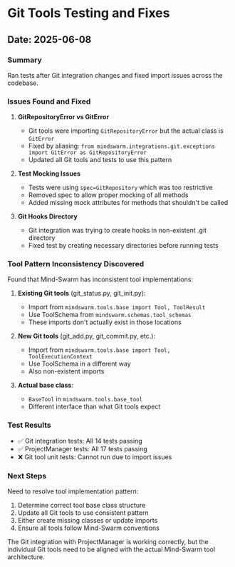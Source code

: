 # Git Tools Testing and Fixes

## Date: 2025-06-08

### Summary
Ran tests after Git integration changes and fixed import issues across the codebase.

### Issues Found and Fixed

1. **GitRepositoryError vs GitError**
   - Git tools were importing `GitRepositoryError` but the actual class is `GitError`
   - Fixed by aliasing: `from mindswarm.integrations.git.exceptions import GitError as GitRepositoryError`
   - Updated all Git tools and tests to use this pattern

2. **Test Mocking Issues**
   - Tests were using `spec=GitRepository` which was too restrictive
   - Removed spec to allow proper mocking of all methods
   - Added missing mock attributes for methods that shouldn't be called

3. **Git Hooks Directory**
   - Git integration was trying to create hooks in non-existent .git directory
   - Fixed test by creating necessary directories before running tests

### Tool Pattern Inconsistency Discovered

Found that Mind-Swarm has inconsistent tool implementations:

1. **Existing Git tools** (git_status.py, git_init.py):
   - Import from `mindswarm.tools.base import Tool, ToolResult`
   - Use ToolSchema from `mindswarm.schemas.tool_schemas`
   - These imports don't actually exist in those locations

2. **New Git tools** (git_add.py, git_commit.py, etc.):
   - Import from `mindswarm.tools.base import Tool, ToolExecutionContext`
   - Use ToolSchema in a different way
   - Also non-existent imports

3. **Actual base class**:
   - `BaseTool` in `mindswarm.tools.base_tool`
   - Different interface than what Git tools expect

### Test Results

- ✅ Git integration tests: All 14 tests passing
- ✅ ProjectManager tests: All 17 tests passing
- ❌ Git tool unit tests: Cannot run due to import issues

### Next Steps

Need to resolve tool implementation pattern:
1. Determine correct tool base class structure
2. Update all Git tools to use consistent pattern
3. Either create missing classes or update imports
4. Ensure all tools follow Mind-Swarm conventions

The Git integration with ProjectManager is working correctly, but the individual Git tools need to be aligned with the actual Mind-Swarm tool architecture.